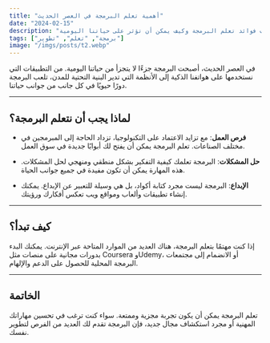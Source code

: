 ```yaml
---
title: "أهمية تعلم البرمجة في العصر الحديث"
date: "2024-02-15"
description: "استكشاف فوائد تعلم البرمجة وكيف يمكن أن تؤثر على حياتنا اليومية"
tags: ["برمجة", "تعلم", "تطوير"]
image: "/imgs/posts/t2.webp"
---
```


في العصر الحديث، أصبحت البرمجة جزءًا لا يتجزأ من حياتنا اليومية. من التطبيقات التي نستخدمها على هواتفنا الذكية إلى الأنظمة التي تدير البنية التحتية للمدن، تلعب البرمجة دورًا حيويًا في كل جانب من جوانب حياتنا.

---

## لماذا يجب أن نتعلم البرمجة؟

-   **فرص العمل**: مع تزايد الاعتماد على التكنولوجيا، تزداد الحاجة إلى المبرمجين في مختلف الصناعات. تعلم البرمجة يمكن أن يفتح لك أبوابًا جديدة في سوق العمل.

-   **حل المشكلات**: البرمجة تعلمك كيفية التفكير بشكل منطقي ومنهجي لحل المشكلات. هذه المهارة يمكن أن تكون مفيدة في جميع جوانب الحياة.

-   **الإبداع**: البرمجة ليست مجرد كتابة أكواد، بل هي وسيلة للتعبير عن الإبداع. يمكنك إنشاء تطبيقات وألعاب ومواقع ويب تعكس أفكارك ورؤيتك.

---

## كيف تبدأ؟

إذا كنت مهتمًا بتعلم البرمجة، هناك العديد من الموارد المتاحة عبر الإنترنت. يمكنك البدء بدورات مجانية على منصات مثل Coursera وUdemy، أو الانضمام إلى مجتمعات البرمجة المحلية للحصول على الدعم والإلهام.

---

## الخاتمة

تعلم البرمجة يمكن أن يكون تجربة مجزية وممتعة. سواء كنت ترغب في تحسين مهاراتك المهنية أو مجرد استكشاف مجال جديد، فإن البرمجة تقدم لك العديد من الفرص لتطوير نفسك.
